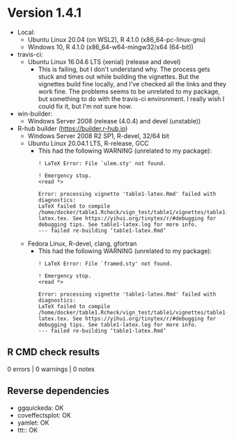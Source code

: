 # Version 1.4.1

* Local:
  - Ubuntu Linux 20.04 (on WSL2), R 4.1.0 (x86_64-pc-linux-gnu)
  - Windows 10, R 4.1.0 (x86_64-w64-mingw32/x64 (64-bit))
* travis-ci:
  - Ubuntu Linux 16.04.6 LTS (xenial) (release and devel)
    - This is failing, but I don't understand why. The process gets stuck and
      times out while building the vignettes. But the vignettes build fine
      locally, and I've checked all the links and they work fine. The problems
      seems to be unrelated to my package, but something to do with the
      travis-ci environment. I really wish I could fix it, but I'm not sure
      how.
* win-builder:
  - Windows Server 2008 (release (4.0.4) and devel (unstable))
* R-hub builder (https://builder.r-hub.io)
  - Windows Server 2008 R2 SP1, R-devel, 32/64 bit
  - Ubuntu Linux 20.04.1 LTS, R-release, GCC
    - This had the following WARNING (unrelated to my package):
      ```
      ! LaTeX Error: File `ulem.sty' not found.
      
      ! Emergency stop.
      <read *> 
      
      Error: processing vignette 'table1-latex.Rmd' failed with diagnostics:
      LaTeX failed to compile /home/docker/table1.Rcheck/vign_test/table1/vignettes/table1-latex.tex. See https://yihui.org/tinytex/r/#debugging for debugging tips. See table1-latex.log for more info.
      --- failed re-building ‘table1-latex.Rmd’
      ```
  - Fedora Linux, R-devel, clang, gfortran
    - This had the following WARNING (unrelated to my package):
      ```
      ! LaTeX Error: File `framed.sty' not found.
      
      ! Emergency stop.
      <read *> 
      
      Error: processing vignette 'table1-latex.Rmd' failed with diagnostics:
      LaTeX failed to compile /home/docker/table1.Rcheck/vign_test/table1/vignettes/table1-latex.tex. See https://yihui.org/tinytex/r/#debugging for debugging tips. See table1-latex.log for more info.
      --- failed re-building ‘table1-latex.Rmd’
      ```

## R CMD check results

0 errors | 0 warnings | 0 notes

## Reverse dependencies

* ggquickeda: OK
* coveffectsplot: OK
* yamlet: OK
* ttt:: OK

